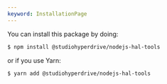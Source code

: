 ```yaml
---
keyword: InstallationPage
---
```


You can install this package by doing:
``` bash
$ npm install @studiohyperdrive/nodejs-hal-tools
```
or if you use Yarn:
``` bash
$ yarn add @studiohyperdrive/nodejs-hal-tools
